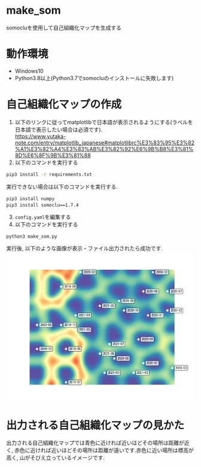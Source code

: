# make_som
 somocluを使用して自己組織化マップを生成する
# 動作環境
- Windows10
- Python3.8以上(Python3.7でsomocluのインストールに失敗します)

# 自己組織化マップの作成
1. 以下のリンクに従ってmatplotlibで日本語が表示されるようにする(ラベルを日本語で表示したい場合は必須です).  
https://www.yutaka-note.com/entry/matplotlib_japanese#matplotlibrc%E3%83%95%E3%82%A1%E3%82%A4%E3%83%AB%E3%82%92%E6%9B%B8%E3%81%8D%E6%8F%9B%E3%81%88
2. 以下のコマンドを実行する
```Bash
pip3 install -r requirements.txt
```
実行できない場合は以下のコマンドを実行する.
```Bash
pip3 install numpy
pip3 install somoclu==1.7.4
```
3. `config.yaml`を編集する
4. 以下のコマンドを実行する
```
python3 make_som.py
```
実行後, 以下のような画像が表示・ファイル出力されたら成功です.  
<img src="example.png" height=400>

# 出力される自己組織化マップの見かた
出力される自己組織化マップでは青色に近ければ近いほどその場所は距離が近く, 赤色に近ければ近いほどその場所は距離が遠いです.赤色に近い場所は標高が高く, 山がそびえ立っているイメージです.